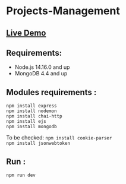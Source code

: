 # Projects-Management

## <a href="https://projects-management-ade.herokuapp.com/">Live Demo</a>

## Requirements:

- Node.js 14.16.0 and up <br/>
- MongoDB 4.4 and up

## Modules requirements :

`npm install express`<br/>
`npm install nodemon`<br/>
`npm install chai-http`<br/>
`npm install ejs`<br/>
`npm install mongodb`<br/>

To be checked:
`npm install cookie-parser`<br/>
`npm install jsonwebtoken`<br/>

## Run :

`npm run dev`
